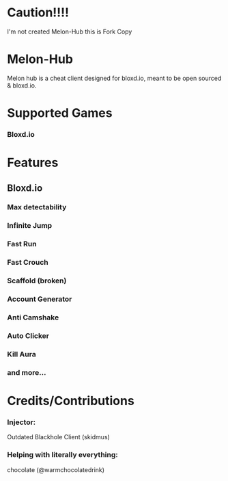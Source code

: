 # Caution!!!!
I'm not created Melon-Hub
this is Fork Copy
# Melon-Hub
Melon hub is a cheat client designed for bloxd.io, meant to be open sourced & bloxd.io.

# Supported Games
### Bloxd.io

# Features
## Bloxd.io
### Max detectability 
### Infinite Jump
### Fast Run
### Fast Crouch
### Scaffold (broken)
### Account Generator
### Anti Camshake
### Auto Clicker
### Kill Aura
### and more...

# Credits/Contributions
### Injector:
Outdated Blackhole Client (skidmus)
### Helping with literally everything:
chocolate (@warmchocolatedrink)
